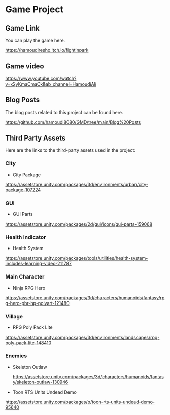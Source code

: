 # Game Project

## Game Link
You can play the game here.

https://hamoudiresho.itch.io/fightinpark

## Game video
https://www.youtube.com/watch?v=x2yKmaCmaCk&ab_channel=HamoudiAli

## Blog Posts
The blog posts related to this project can be found here.

https://github.com/hamoudi8080/GMD/tree/main/Blog%20Posts

## Third Party Assets
Here are the links to the third-party assets used in the project:

### City
- City Package

https://assetstore.unity.com/packages/3d/environments/urban/city-package-107224

### GUI
- GUI Parts

https://assetstore.unity.com/packages/2d/gui/icons/gui-parts-159068

### Health Indicator
- Health System

https://assetstore.unity.com/packages/tools/utilities/health-system-includes-learning-video-211787
  
### Main Character
- Ninja RPG Hero

https://assetstore.unity.com/packages/3d/characters/humanoids/fantasy/rpg-hero-pbr-hp-polyart-121480


### Village
- RPG Poly Pack Lite

https://assetstore.unity.com/packages/3d/environments/landscapes/rpg-poly-pack-lite-148410

### Enemies
- Skeleton Outlaw
  
  https://assetstore.unity.com/packages/3d/characters/humanoids/fantasy/skeleton-outlaw-130946
  
- Toon RTS Units Undead Demo

https://assetstore.unity.com/packages/p/toon-rts-units-undead-demo-95640
